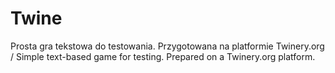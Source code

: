 # Twine
Prosta gra tekstowa do testowania. Przygotowana na platformie Twinery.org / Simple text-based game for testing. Prepared on a Twinery.org platform.
